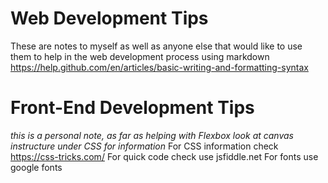 # Web Development Tips
These are notes to myself as well as anyone else that would like to use them to help in the web development process 
using markdown https://help.github.com/en/articles/basic-writing-and-formatting-syntax

# Front-End Development Tips 
*this is a personal note, as far as helping with Flexbox look at canvas instructure under CSS for information*
For CSS information check https://css-tricks.com/
For quick code check use jsfiddle.net
For fonts use google fonts 
